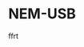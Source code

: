 # NEM-USB
<html>
  <head>
  <title>百度一下，你就知道</title>
  </head>
  <body>
     ffrt
  </body>
</html>
